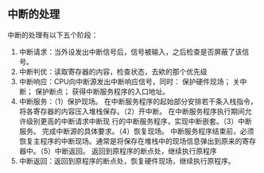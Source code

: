 ## 中断的处理

中断的处理有以下五个阶段：

1. 中断请求：当外设发出中断信号后，信号被输入，之后检查是否屏蔽了该信号。
2. 中断判优：读取寄存器的内容，检查状态，去欸的那个优先级
3. 中断响应：CPU向中断源发出中断响应信号，同时：  保护硬件现场； 关中断； 保护断点； 获得中断服务程序的入口地址。
4. 中断服务：（1）保护现场。 在中断服务程序的起始部分安排若干条入栈指令，将各寄存器的内容压入堆栈保存。（2）开中断。 在中断服务程序执行期间允许级别更高的中断请求中断现 行的中断服务程序，实现中断嵌套。（3）中断服务。 完成中断源的具体要求。（4）恢复现场。 中断服务程序结束前，必须恢复主程序的中断现场。通常是将保存在堆栈中的现场信息弹出到原来的寄存器中。（5）中断返回。 返回到原程序的断点处，继续执行原程序
5. 中断返回：返回到原程序的断点处，恢复硬件现场，继续执行原程序。